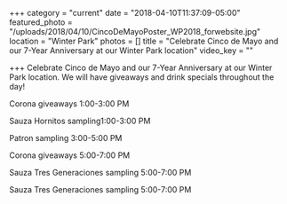 +++
category = "current"
date = "2018-04-10T11:37:09-05:00"
featured_photo = "/uploads/2018/04/10/CincoDeMayoPoster_WP2018_forwebsite.jpg"
location = "Winter Park"
photos = []
title = "Celebrate Cinco de Mayo and our 7-Year Anniversary at our Winter Park location"
video_key = ""

+++
Celebrate Cinco de Mayo and our 7-Year Anniversary at our Winter Park location. We will have giveaways and drink specials throughout the day!

Corona giveaways 1:00-3:00 PM

Sauza Hornitos sampling1:00-3:00 PM

Patron sampling 3:00-5:00 PM

Corona giveaways 5:00-7:00 PM

Sauza Tres Generaciones sampling 5:00-7:00 PM

Sauza Tres Generaciones sampling 5:00-7:00 PM